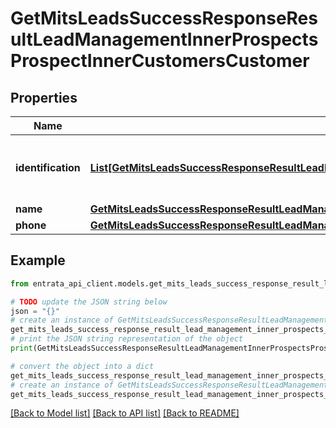 # GetMitsLeadsSuccessResponseResultLeadManagementInnerProspectsProspectInnerCustomersCustomer


## Properties

Name | Type | Description | Notes
------------ | ------------- | ------------- | -------------
**identification** | [**List[GetMitsLeadsSuccessResponseResultLeadManagementInnerProspectsProspectInnerCustomersCustomerIdentificationInner]**](GetMitsLeadsSuccessResponseResultLeadManagementInnerProspectsProspectInnerCustomersCustomerIdentificationInner.md) | A list of identification details for the customer. | [optional] 
**name** | [**GetMitsLeadsSuccessResponseResultLeadManagementInnerProspectsProspectInnerCustomersCustomerName**](GetMitsLeadsSuccessResponseResultLeadManagementInnerProspectsProspectInnerCustomersCustomerName.md) |  | [optional] 
**phone** | [**GetMitsLeadsSuccessResponseResultLeadManagementInnerProspectsProspectInnerCustomersCustomerPhone**](GetMitsLeadsSuccessResponseResultLeadManagementInnerProspectsProspectInnerCustomersCustomerPhone.md) |  | [optional] 

## Example

```python
from entrata_api_client.models.get_mits_leads_success_response_result_lead_management_inner_prospects_prospect_inner_customers_customer import GetMitsLeadsSuccessResponseResultLeadManagementInnerProspectsProspectInnerCustomersCustomer

# TODO update the JSON string below
json = "{}"
# create an instance of GetMitsLeadsSuccessResponseResultLeadManagementInnerProspectsProspectInnerCustomersCustomer from a JSON string
get_mits_leads_success_response_result_lead_management_inner_prospects_prospect_inner_customers_customer_instance = GetMitsLeadsSuccessResponseResultLeadManagementInnerProspectsProspectInnerCustomersCustomer.from_json(json)
# print the JSON string representation of the object
print(GetMitsLeadsSuccessResponseResultLeadManagementInnerProspectsProspectInnerCustomersCustomer.to_json())

# convert the object into a dict
get_mits_leads_success_response_result_lead_management_inner_prospects_prospect_inner_customers_customer_dict = get_mits_leads_success_response_result_lead_management_inner_prospects_prospect_inner_customers_customer_instance.to_dict()
# create an instance of GetMitsLeadsSuccessResponseResultLeadManagementInnerProspectsProspectInnerCustomersCustomer from a dict
get_mits_leads_success_response_result_lead_management_inner_prospects_prospect_inner_customers_customer_from_dict = GetMitsLeadsSuccessResponseResultLeadManagementInnerProspectsProspectInnerCustomersCustomer.from_dict(get_mits_leads_success_response_result_lead_management_inner_prospects_prospect_inner_customers_customer_dict)
```
[[Back to Model list]](../README.md#documentation-for-models) [[Back to API list]](../README.md#documentation-for-api-endpoints) [[Back to README]](../README.md)



